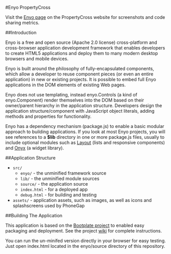 #Enyo PropertyCross

Visit the [Enyo page](http://propertycross.com/enyo/) on the PropertyCross website for screenshots and code sharing metrics.

##Introduction

Enyo is a free and open source (Apache 2.0 license) cross-platform and cross-browser application development framework that enables developers to create HTML5 applications and deploy them to many modern desktop browsers and mobile devices.  

Enyo is built around the philosophy of fully-encapsulated components, which allow a developer to reuse component pieces (or even an entire application) in new or existing projects.  It is possible to embed full Enyo applications in the DOM elements of existing Web pages.

Enyo does not use templating, instead enyo.Controls (a kind of enyo.Component) render themselves into the DOM based on their owner/parent hierarchy in the application structure. Developers design the application structure/component with JavaScript object literals, adding methods and properties for functionality.

Enyo has a dependency mechanism (package.js) to enable a basic modular approach to building applications.  If you look at most Enyo projects, you will see references to a __$lib__ directory in one or more package.js files, usually to include optional modules such as [Layout](https://github.com/enyojs/layout) (lists and responsive components) and [Onyx](https://github.com/enyojs/onyx) (a widget library).

##Application Structure

 + `src/`
   + `enyo/` - the unminified framework source
   + `lib/` - the unminified module sources
   + `source/` - the application source
   + `index.html` - for a deployed app
   + `debug.html` - for building and testing
 + `assets/` - application assets, such as images, as well as icons and splashscreens used by PhoneGap

##Building The Application

This application is based on the [Bootplate project](https://github.com/enyojs/bootplate) to enabled easy packaging and deployment.  See the project [wiki](https://github.com/enyojs/enyo/wiki/Bootplate) for complete instructions.

You can run the un-minifed version directly in your browser for easy testing.  Just open index.html located in the enyo/source directory of this repository.